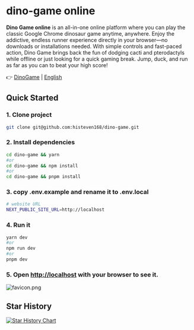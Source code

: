 # dino-game online
**Dino Game online** is an all-in-one online platform where you can play the classic Google Chrome dinosaur game anytime, anywhere. Enjoy the addictive, endless runner experience directly in your browser—no downloads or installations needed. With simple controls and fast-paced action, Dino Game brings back the fun of dodging cacti and pterodactyls while offline or just looking for a quick gaming break. Jump, duck, and run as far as you can to beat your high score!

👉 [DinoGame](https://dinogame.onl) | [English]([[https://github.com/outwebfeng/text-format/blob/main/README.md](https://github.com/histeven168/dino-game/edit/main/README.md)](https://github.com/histeven168/dino-game/edit/main/README.md))


## Quick Started

### 1. Clone project

```bash
git clone git@github.com:histeven168/dino-game.git
```

### 2. Install dependencies

```bash
cd dino-game && yarn
#or
cd dino-game && npm install
#or
cd dino-game && pnpm install
```

### 3. copy .env.example and rename it to .env.local

```bash
# website URL
NEXT_PUBLIC_SITE_URL=http://localhost

```

### 4. Run it

```bash
yarn dev
#or
npm run dev
#or
pnpm dev
```

### 5. Open [http://localhost](http://localhost) with your browser to see it.
![favicon.png](https://dinogame.onl/favicon.png)



## Star History

[![Star History Chart](https://api.star-history.com/svg?repos=histeven168/dino-game&type=Date)](https://star-history.com/#histeven168/dino-game&Date)

